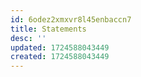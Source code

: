 ```yaml
---
id: 6odez2xmxvr8l45enbaccn7
title: Statements
desc: ''
updated: 1724588043449
created: 1724588043449
---
```

